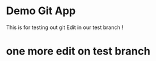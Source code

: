 # Demo Git App 
This is for testing out git
Edit in our test branch ! 
# one more edit on test branch 

